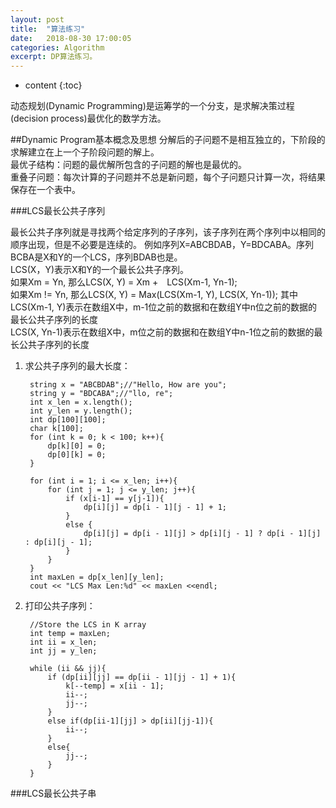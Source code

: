 ```yaml
---
layout: post
title:  "算法练习"
date:   2018-08-30 17:00:05
categories: Algorithm
excerpt: DP算法练习。
---
```


* content
{:toc}

动态规划(Dynamic Programming)是运筹学的一个分支，是求解决策过程(decision process)最优化的数学方法。


##Dynamic Program基本概念及思想
分解后的子问题不是相互独立的，下阶段的求解建立在上一个子阶段问题的解上。<br>
最优子结构：问题的最优解所包含的子问题的解也是最优的。<br>
重叠子问题：每次计算的子问题并不总是新问题，每个子问题只计算一次，将结果保存在一个表中。

###LCS最长公共子序列

最长公共子序列就是寻找两个给定序列的子序列，该子序列在两个序列中以相同的顺序出现，但是不必要是连续的。
例如序列X=ABCBDAB，Y=BDCABA。序列BCBA是X和Y的一个LCS，序列BDAB也是。<br>
LCS(X，Y)表示X和Y的一个最长公共子序列。<br>
如果Xm = Yn, 那么LCS(X, Y) = Xm +　LCS(Xm-1, Yn-1);<br>
如果Xm != Yn, 那么LCS(X, Y) = Max(LCS(Xm-1, Y), LCS(X, Yn-1)); 其中<br>
LCS(Xm-1, Y)表示在数组X中，m-1位之前的数据和在数组Y中n位之前的数据的最长公共子序列的长度<br>
LCS(X, Yn-1)表示在数组X中，m位之前的数据和在数组Y中n-1位之前的数据的最长公共子序列的长度<br>

1. 求公共子序列的最大长度：

		string x = "ABCBDAB";//"Hello, How are you";
		string y = "BDCABA";//"llo, re";
		int x_len = x.length();
		int y_len = y.length();
		int dp[100][100];
		char k[100];
		for (int k = 0; k < 100; k++){
			dp[k][0] = 0;
			dp[0][k] = 0;
		}
	
		for (int i = 1; i <= x_len; i++){
			for (int j = 1; j <= y_len; j++){
				if (x[i-1] == y[j-1]){
					dp[i][j] = dp[i - 1][j - 1] + 1;
				}
				else {
					dp[i][j] = dp[i - 1][j] > dp[i][j - 1] ? dp[i - 1][j] : dp[i][j - 1];
				}
			}
		}
		int maxLen = dp[x_len][y_len];
		cout << "LCS Max Len:%d" << maxLen <<endl;

2. 打印公共子序列：

		//Store the LCS in K array
		int temp = maxLen;
		int ii = x_len;
		int jj = y_len;
		
		while (ii && jj){
			if (dp[ii][jj] == dp[ii - 1][jj - 1] + 1){			
				k[--temp] = x[ii - 1];
				ii--;
				jj--;
			}
			else if(dp[ii-1][jj] > dp[ii][jj-1]){
				ii--;
			}
			else{
				jj--;
			}
		}

###LCS最长公共子串